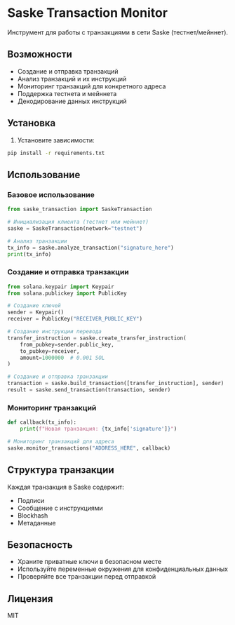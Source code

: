 # Saske Transaction Monitor

Инструмент для работы с транзакциями в сети Saske (тестнет/мейннет).

## Возможности

- Создание и отправка транзакций
- Анализ транзакций и их инструкций
- Мониторинг транзакций для конкретного адреса
- Поддержка тестнета и мейннета
- Декодирование данных инструкций

## Установка

1. Установите зависимости:
```bash
pip install -r requirements.txt
```

## Использование

### Базовое использование

```python
from saske_transaction import SaskeTransaction

# Инициализация клиента (тестнет или мейннет)
saske = SaskeTransaction(network="testnet")

# Анализ транзакции
tx_info = saske.analyze_transaction("signature_here")
print(tx_info)
```

### Создание и отправка транзакции

```python
from solana.keypair import Keypair
from solana.publickey import PublicKey

# Создание ключей
sender = Keypair()
receiver = PublicKey("RECEIVER_PUBLIC_KEY")

# Создание инструкции перевода
transfer_instruction = saske.create_transfer_instruction(
    from_pubkey=sender.public_key,
    to_pubkey=receiver,
    amount=1000000  # 0.001 SOL
)

# Создание и отправка транзакции
transaction = saske.build_transaction([transfer_instruction], sender)
result = saske.send_transaction(transaction, sender)
```

### Мониторинг транзакций

```python
def callback(tx_info):
    print(f"Новая транзакция: {tx_info['signature']}")

# Мониторинг транзакций для адреса
saske.monitor_transactions("ADDRESS_HERE", callback)
```

## Структура транзакции

Каждая транзакция в Saske содержит:
- Подписи
- Сообщение с инструкциями
- Blockhash
- Метаданные

## Безопасность

- Храните приватные ключи в безопасном месте
- Используйте переменные окружения для конфиденциальных данных
- Проверяйте все транзакции перед отправкой

## Лицензия

MIT 